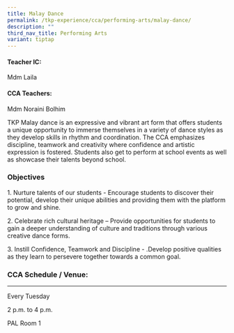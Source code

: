 ```yaml
---
title: Malay Dance
permalink: /tkp-experience/cca/performing-arts/malay-dance/
description: ""
third_nav_title: Performing Arts
variant: tiptap
---
```

<h4>Teacher IC:</h4>
<p>Mdm Laila</p>
<h4>CCA Teachers:</h4>
<p>Mdm Noraini Bolhim</p>
<p>TKP Malay dance is an expressive and vibrant art form that offers students
a unique opportunity to immerse themselves in a variety of dance styles
as they develop skills in rhythm and coordination. The CCA emphasizes discipline,
teamwork and creativity where confidence and artistic expression is fostered.
Students also get to perform at school events as well as showcase their
talents beyond school.</p>
<h3>Objectives</h3>
<p>1. Nurture talents of our students - Encourage students to discover their
potential, develop their unique abilities and providing them with the platform
to grow and shine.</p>
<p>2. Celebrate rich cultural heritage – Provide opportunities for students
to gain a deeper understanding of culture and traditions through various
creative dance forms.</p>
<p>3. Instill Confidence, Teamwork and Discipline - .Develop positive qualities
as they learn to persevere together towards a common goal.</p>
<h3>CCA Schedule / Venue:</h3>
<hr>
<p>Every Tuesday</p>
<p>2 p.m. to 4 p.m.</p>
<p>PAL Room 1</p>
<p></p>
<p></p>